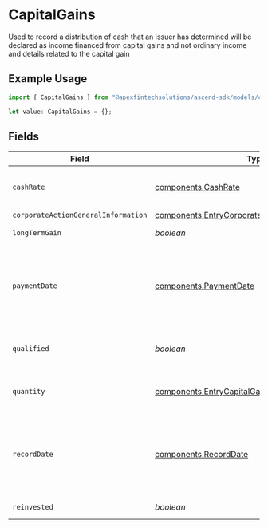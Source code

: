 # CapitalGains

Used to record a distribution of cash that an issuer has determined will be declared as income financed from capital gains and not ordinary income and details related to the capital gain

## Example Usage

```typescript
import { CapitalGains } from "@apexfintechsolutions/ascend-sdk/models/components";

let value: CapitalGains = {};
```

## Fields

| Field                                                                                                                                                                         | Type                                                                                                                                                                          | Required                                                                                                                                                                      | Description                                                                                                                                                                   | Example                                                                                                                                                                       |
| ----------------------------------------------------------------------------------------------------------------------------------------------------------------------------- | ----------------------------------------------------------------------------------------------------------------------------------------------------------------------------- | ----------------------------------------------------------------------------------------------------------------------------------------------------------------------------- | ----------------------------------------------------------------------------------------------------------------------------------------------------------------------------- | ----------------------------------------------------------------------------------------------------------------------------------------------------------------------------- |
| `cashRate`                                                                                                                                                                    | [components.CashRate](../../models/components/cashrate.md)                                                                                                                    | :heavy_minus_sign:                                                                                                                                                            | The rate (raw value, not a percentage, example: 50% will be .5 in this field) at which cash will be disbursed to the shareholder                                              | {<br/>"value": "0.25"<br/>}                                                                                                                                                   |
| `corporateActionGeneralInformation`                                                                                                                                           | [components.EntryCorporateActionGeneralInformation](../../models/components/entrycorporateactiongeneralinformation.md)                                                        | :heavy_minus_sign:                                                                                                                                                            | Common fields for corporate actions                                                                                                                                           |                                                                                                                                                                               |
| `longTermGain`                                                                                                                                                                | *boolean*                                                                                                                                                                     | :heavy_minus_sign:                                                                                                                                                            | Corresponds to corporateactions.announcement.capital_gains                                                                                                                    | false                                                                                                                                                                         |
| `paymentDate`                                                                                                                                                                 | [components.PaymentDate](../../models/components/paymentdate.md)                                                                                                              | :heavy_minus_sign:                                                                                                                                                            | The anticipated payment date at the depository                                                                                                                                | {<br/>"day": 14,<br/>"month": 5,<br/>"year": 2024<br/>}                                                                                                                       |
| `qualified`                                                                                                                                                                   | *boolean*                                                                                                                                                                     | :heavy_minus_sign:                                                                                                                                                            | Identifies whether dividend income is potentially qualified for the lower maximum individual federal tax rate under the Jobs and Growth Tax Relief Reconciliation Act of 2003 | false                                                                                                                                                                         |
| `quantity`                                                                                                                                                                    | [components.EntryCapitalGainsQuantity](../../models/components/entrycapitalgainsquantity.md)                                                                                  | :heavy_minus_sign:                                                                                                                                                            | Corresponds to the position's trade quantity                                                                                                                                  | {<br/>"value": "0.25"<br/>}                                                                                                                                                   |
| `recordDate`                                                                                                                                                                  | [components.RecordDate](../../models/components/recorddate.md)                                                                                                                | :heavy_minus_sign:                                                                                                                                                            | The date on which positions are recorded in order to calculate entitlement                                                                                                    | {<br/>"day": 14,<br/>"month": 5,<br/>"year": 2024<br/>}                                                                                                                       |
| `reinvested`                                                                                                                                                                  | *boolean*                                                                                                                                                                     | :heavy_minus_sign:                                                                                                                                                            | Indicates whether the cash dividend was reinvested                                                                                                                            | false                                                                                                                                                                         |